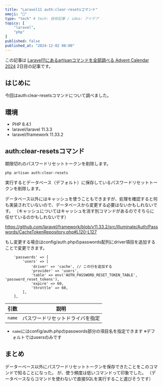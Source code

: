 ```yaml
---
title: "Laravel11 auth:clear-resetsコマンド"
emoji: "🥷"
type: "tech" # tech: 技術記事 / idea: アイデア
topics: [
    "laravel",
    "php"
]
published: false
published_at: "2024-12-02 08:00"
---
```


この記事は [Laravel11にあるartisanコマンドを全部調べる Advent Calendar 2024](https://adventar.org/calendars/10674) 2日目の記事です。

## はじめに

今回はauth:clear-resetsコマンドについて調べました。

## 環境

- PHP 8.4.1
- laravel/laravel 11.3.3
- laravel/framework 11.33.2

## auth:clear-resetsコマンド

期限切れのパスワードリセットトークンを削除します。

```
php artisan auth:clear-resets
```

実行するとデータベース（デフォルト）に保存しているパスワードリセットトークンを削除します。

データベース以外にはキャッシュを使うこともできますが、処理を確認すると何も実装されていないので、データベースから変更する必要はないかもしれないです。
（キャッシュについてはキャッシュを消す別コマンドがあるのでそちらに任せているのかもしれないです）

https://github.com/laravel/framework/blob/v11.33.2/src/Illuminate/Auth/Passwords/CacheTokenRepository.php#L120-L127

もし変更する場合はconfig/auth.phpのpasswords配列にdriver項目を追加することで変更できます。

```php:config/auth.php
    'passwords' => [
        'users' => [
            'driver' => 'cache', // この行を追加する
            'provider' => 'users',
            'table' => env('AUTH_PASSWORD_RESET_TOKEN_TABLE', 'password_reset_tokens'),
            'expire' => 60,
            'throttle' => 60,
        ],
    ],
```

| 引数 | 説明 |
| --- | --- |
| `name` | パスワードリセットドライバを指定 |

- `name`にはconfig/auth.phpのpasswords部分の項目名を指定できます ※デフォルトではusersのみです

## まとめ

データーベース以外にパスワードリセットトークンを保存できたことをこのコマンドで知ることになった。
が、使う頻度は低いコマンドって印象でした。
（データベースならコマンドを使わないで直接SQLを実行すること選びそうです）
